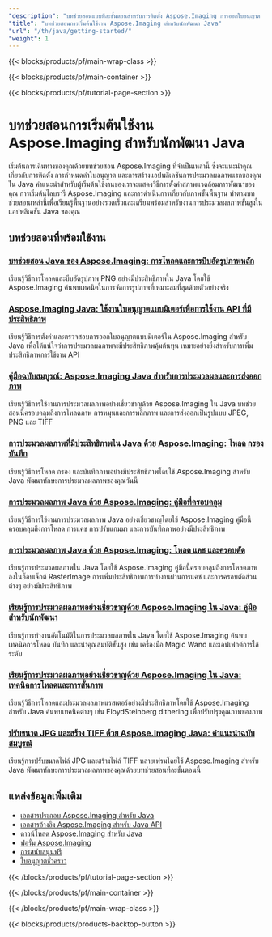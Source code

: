 ```yaml
---
"description": "บทช่วยสอนแบบทีละขั้นตอนสำหรับการติดตั้ง Aspose.Imaging การออกใบอนุญาต การตั้งค่า และการสร้างแอปพลิเคชันประมวลผลภาพแรกของคุณใน Java"
"title": "บทช่วยสอนการเริ่มต้นใช้งาน Aspose.Imaging สำหรับนักพัฒนา Java"
"url": "/th/java/getting-started/"
"weight": 1
---
```


{{< blocks/products/pf/main-wrap-class >}}

{{< blocks/products/pf/main-container >}}

{{< blocks/products/pf/tutorial-page-section >}}
# บทช่วยสอนการเริ่มต้นใช้งาน Aspose.Imaging สำหรับนักพัฒนา Java

เริ่มต้นการเดินทางของคุณด้วยบทช่วยสอน Aspose.Imaging ที่จำเป็นเหล่านี้ ซึ่งจะแนะนำคุณเกี่ยวกับการติดตั้ง การกำหนดค่าใบอนุญาต และการสร้างแอปพลิเคชันการประมวลผลภาพแรกของคุณใน Java คำแนะนำสำหรับผู้เริ่มต้นใช้งานของเราจะแสดงวิธีการตั้งค่าสภาพแวดล้อมการพัฒนาของคุณ การเริ่มต้นไลบรารี Aspose.Imaging และการดำเนินการเกี่ยวกับภาพขั้นพื้นฐาน ทำตามบทช่วยสอนเหล่านี้เพื่อเรียนรู้พื้นฐานอย่างรวดเร็วและเตรียมพร้อมสำหรับงานการประมวลผลภาพขั้นสูงในแอปพลิเคชัน Java ของคุณ

## บทช่วยสอนที่พร้อมใช้งาน

### [บทช่วยสอน Java ของ Aspose.Imaging: การโหลดและการบีบอัดรูปภาพหลัก](./master-image-handling-java-aspose-imaging/)
เรียนรู้วิธีการโหลดและบีบอัดรูปภาพ PNG อย่างมีประสิทธิภาพใน Java โดยใช้ Aspose.Imaging ค้นพบเทคนิคในการจัดการรูปภาพที่เหมาะสมที่สุดด้วยตัวอย่างจริง

### [Aspose.Imaging Java: ใช้งานใบอนุญาตแบบมิเตอร์เพื่อการใช้งาน API ที่มีประสิทธิภาพ](./aspose-imaging-java-metered-licensing-usage/)
เรียนรู้วิธีการตั้งค่าและตรวจสอบการออกใบอนุญาตแบบมิเตอร์ใน Aspose.Imaging สำหรับ Java เพื่อให้แน่ใจว่าการประมวลผลภาพจะมีประสิทธิภาพคุ้มต้นทุน เหมาะอย่างยิ่งสำหรับการเพิ่มประสิทธิภาพการใช้งาน API

### [คู่มือฉบับสมบูรณ์: Aspose.Imaging Java สำหรับการประมวลผลและการส่งออกภาพ](./aspose-imaging-java-image-processing-guide/)
เรียนรู้วิธีการใช้งานการประมวลผลภาพอย่างเชี่ยวชาญด้วย Aspose.Imaging ใน Java บทช่วยสอนนี้ครอบคลุมถึงการโหลดภาพ การหมุนและการพลิกภาพ และการส่งออกเป็นรูปแบบ JPEG, PNG และ TIFF

### [การประมวลผลภาพที่มีประสิทธิภาพใน Java ด้วย Aspose.Imaging: โหลด กรอง บันทึก](./master-image-processing-java-aspose-imaging/)
เรียนรู้วิธีการโหลด กรอง และบันทึกภาพอย่างมีประสิทธิภาพโดยใช้ Aspose.Imaging สำหรับ Java พัฒนาทักษะการประมวลผลภาพของคุณวันนี้

### [การประมวลผลภาพ Java ด้วย Aspose.Imaging: คู่มือที่ครอบคลุม](./java-image-processing-aspose-imaging-guide/)
เรียนรู้วิธีการใช้งานการประมวลผลภาพ Java อย่างเชี่ยวชาญโดยใช้ Aspose.Imaging คู่มือนี้ครอบคลุมถึงการโหลด การแคช การปรับแกมมา และการบันทึกภาพอย่างมีประสิทธิภาพ

### [การประมวลผลภาพ Java ด้วย Aspose.Imaging: โหลด แคช และครอบตัด](./java-image-processing-aspose-imaging-load-cache-crop/)
เรียนรู้การประมวลผลภาพใน Java โดยใช้ Aspose.Imaging คู่มือนี้ครอบคลุมถึงการโหลดภาพลงในอ็อบเจ็กต์ RasterImage การเพิ่มประสิทธิภาพการทำงานผ่านการแคช และการครอบตัดส่วนต่างๆ อย่างมีประสิทธิภาพ

### [เรียนรู้การประมวลผลภาพอย่างเชี่ยวชาญด้วย Aspose.Imaging ใน Java: คู่มือสำหรับนักพัฒนา](./master-image-processing-java-aspose-imaging-guide/)
เรียนรู้การทำงานอัตโนมัติในการประมวลผลภาพใน Java โดยใช้ Aspose.Imaging ค้นพบเทคนิคการโหลด บันทึก และนำคุณสมบัติขั้นสูง เช่น เครื่องมือ Magic Wand และเอฟเฟกต์การไล่ระดับ

### [เรียนรู้การประมวลผลภาพอย่างเชี่ยวชาญด้วย Aspose.Imaging ใน Java: เทคนิคการโหลดและการสั่นภาพ](./aspose-imaging-java-image-processing/)
เรียนรู้วิธีการโหลดและประมวลผลภาพแรสเตอร์อย่างมีประสิทธิภาพโดยใช้ Aspose.Imaging สำหรับ Java ค้นพบเทคนิคต่างๆ เช่น FloydSteinberg dithering เพื่อปรับปรุงคุณภาพของภาพ

### [ปรับขนาด JPG และสร้าง TIFF ด้วย Aspose.Imaging Java: คำแนะนำฉบับสมบูรณ์](./master-image-processing-aspose-imaging-java/)
เรียนรู้การปรับขนาดไฟล์ JPG และสร้างไฟล์ TIFF หลายเฟรมโดยใช้ Aspose.Imaging สำหรับ Java พัฒนาทักษะการประมวลผลภาพของคุณด้วยบทช่วยสอนทีละขั้นตอนนี้

## แหล่งข้อมูลเพิ่มเติม

- [เอกสารประกอบ Aspose.Imaging สำหรับ Java](https://docs.aspose.com/imaging/java/)
- [เอกสารอ้างอิง Aspose.Imaging สำหรับ Java API](https://reference.aspose.com/imaging/java/)
- [ดาวน์โหลด Aspose.Imaging สำหรับ Java](https://releases.aspose.com/imaging/java/)
- [ฟอรั่ม Aspose.Imaging](https://forum.aspose.com/c/imaging)
- [การสนับสนุนฟรี](https://forum.aspose.com/)
- [ใบอนุญาตชั่วคราว](https://purchase.aspose.com/temporary-license/)

{{< /blocks/products/pf/tutorial-page-section >}}

{{< /blocks/products/pf/main-container >}}

{{< /blocks/products/pf/main-wrap-class >}}

{{< blocks/products/products-backtop-button >}}